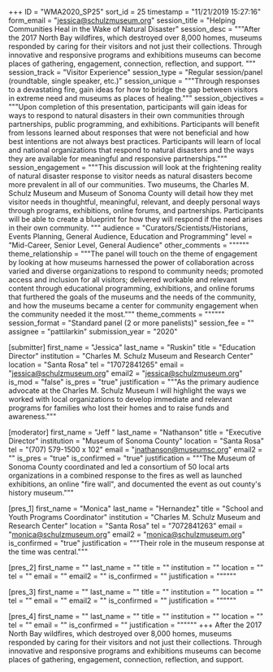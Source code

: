 +++
ID = "WMA2020_SP25"
sort_id = 25
timestamp = "11/21/2019 15:27:16"
form_email = "jessica@schulzmuseum.org"
session_title = "Helping Communities Heal in the Wake of Natural Disaster"
session_desc = """After the 2017 North Bay wildfires, which destroyed over 8,000 homes, museums responded by caring for their visitors and not just their collections. Through innovative and responsive programs and exhibitions museums can become places of gathering, engagement, connection, reflection, and support. """
session_track = "Visitor Experience"
session_type = "Regular session/panel (roundtable, single speaker, etc.)"
session_unique = """Through responses to a devastating fire, gain ideas for how to bridge the gap between visitors in extreme need and museums as places of healing."""
session_objectives = """Upon completion of this presentation, participants will gain ideas for ways to respond to natural disasters in their own communities through partnerships, public programming, and exhibitions.  Participants will benefit from lessons learned about responses that were not beneficial and how best intentions are not always best practices. Participants will learn of local and national organizations that respond to natural disasters and the ways they are available for meaningful and responsive partnerships."""
session_engagement = """This discussion will look at the frightening reality of natural disaster response to visitor needs as natural disasters become more prevalent in all of our communities. Two museums, the Charles M. Schulz Museum and Museum of Sonoma County will detail how they met visitor needs in thoughtful, meaningful, relevant, and deeply personal ways through programs, exhibitions, online forums, and partnerships. Participants will be able to create a blueprint for how they will respond if the need arises in their own community.
"""
audience = "Curators/Scientists/Historians, Events Planning, General Audience, Education and Programming"
level = "Mid-Career, Senior Level, General Audience"
other_comments = """"""
theme_relationship = """The panel will touch on the theme of engagement by looking at how museums harnessed the power of collaboration across varied and diverse organizations to respond to community needs; promoted access and inclusion for all visitors; delivered workable and relevant content through educational programming, exhibitions, and online forums that furthered the goals of the museums and the needs of the community, and how the museums became a center for community engagement when the community needed it the most."""
theme_comments = """"""
session_format = "Standard panel (2 or more panelists)"
session_fee = ""
assignee = "pattilarkin"
submission_year = "2020"

[submitter]
first_name = "Jessica"
last_name = "Ruskin"
title = "Education Director"
institution = "Charles M. Schulz Museum and Research Center"
location = "Santa Rosa"
tel = "17072841265"
email = "jessica@schulzmuseum.org"
email2 = "jessica@schulzmuseum.org"
is_mod = "false"
is_pres = "true"
justification = """As the primary audience advocate at the Charles M. Schulz Museum I will highlight the ways we worked with local organizations to develop immediate and relevant programs for families who lost their homes and to raise funds and awareness."""

[moderator]
first_name = "Jeff "
last_name = "Nathanson"
title = "Executive Director"
institution = "Museum of Sonoma County"
location = "Santa Rosa"
tel = "(707) 579-1500 x 102"
email = "jnathanson@museumsc.org"
email2 = ""
is_pres = "true"
is_confirmed = "true"
justification = """The Museum of Sonoma County coordinated and led a consortium of 50 local arts organizations in a combined response to the fires as well as launched exhibitions, an online "fire wall", and documented the event as out county's history museum."""

[pres_1]
first_name = "Monica"
last_name = "Hernandez"
title = "School and Youth Programs Coordinator"
institution = "Charles M. Schulz Museum and Research Center"
location = "Santa Rosa"
tel = "7072841263"
email = "monica@schulzmuseum.org"
email2 = "monica@schulzmuseum.org"
is_confirmed = "true"
justification = """Their role in the museum response at the time was central."""

[pres_2]
first_name = ""
last_name = ""
title = ""
institution = ""
location = ""
tel = ""
email = ""
email2 = ""
is_confirmed = ""
justification = """"""

[pres_3]
first_name = ""
last_name = ""
title = ""
institution = ""
location = ""
tel = ""
email = ""
email2 = ""
is_confirmed = ""
justification = """"""

[pres_4]
first_name = ""
last_name = ""
title = ""
institution = ""
location = ""
tel = ""
email = ""
is_confirmed = ""
justification = """"""
+++
After the 2017 North Bay wildfires, which destroyed over 8,000 homes, museums responded by caring for their visitors and not just their collections. Through innovative and responsive programs and exhibitions museums can become places of gathering, engagement, connection, reflection, and support. 